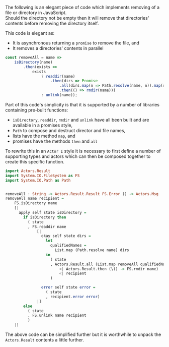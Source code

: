 

The following is an elegant piece of code which implements removing of a file or directory in JavaScript.  
Should the directory not be empty then it will remove that directories' contents before removing the directory itself.

This code is elegant as:

- It is asynchronous returning a `promise` to remove the file, and
- It removes a directories' contents in parallel

``` JavaScript
const removeAll = name =>
    isDirectory(name)
        .then(exists =>
            exists
                ? readdir(name)
                    .then(dirs => Promise
                        .all(dirs.map(n => Path.resolve(name, n)).map(removeAll))
                        .then(() => rmdir(name)))
                : unlink(name));
```

Part of this code's simplicity is that it is supported by a number of libraries containing pre-built functions:

- `isDirectory`, `readdir`, `rmdir` and `unlink` have all been built and are available in a promises style,
- `Path` to compose and destruct director and file names,
- lists have the method `map`, and
- promises have the methods `then` and `all`

To rewrite this in an `Actor I` style it is necessary to first define a number of supporting types and actors which
can then be composed together to create this specific function.

``` haskell
import Actors.Result
import System.IO.FileSystem as FS
import System.IO.Path as Path


removeAll : String -> Actors.Result.Result FS.Error () -> Actors.Msg
removeAll name recipient =
	FS.isDirectory name
    [|
      apply self state isDirectory =
        if isDirectory then
          ( state
          , FS.readdir name
              [|
                okay self state dirs =
                  let
                    qualifiedNames =
                      List.map (Path.resolve name) dirs
                  in
                    ( state
                    , Actors.Result.all (List.map removeAll qualifiedNames)
                        <| Actors.Result.then (\() -> FS.rmdir name)
                        <| recipient
                    )

                error self state error =
                  ( state
                  , recipient.error error)
              |]
        else
          ( state
          , FS.unlink name recipient
          )
    |]
```

The above code can be simplified further but it is worthwhile to unpack the `Actors.Result`
contents a little further.
